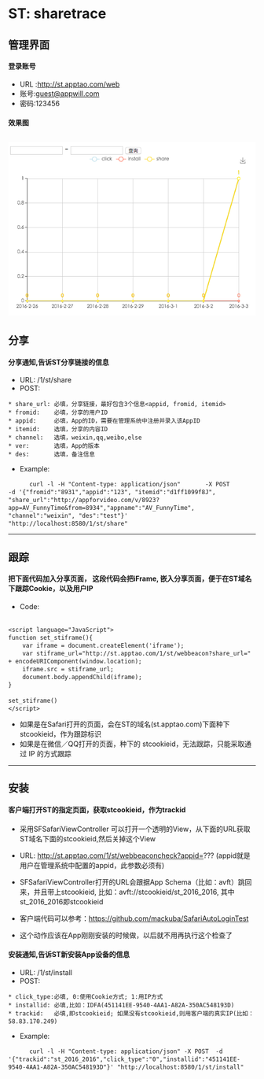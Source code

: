 # ST: sharetrace


## 管理界面
#### 登录账号
* URL :<http://st.apptao.com/web>
* 账号:guest@appwill.com
* 密码:123456

#### 效果图
 ![image](https://github.com/appwilldev/sharetrace/blob/master/web/img/stat_demo.png)
---

## 分享
#### 分享通知,告诉ST分享链接的信息
* URL:  /1/st/share
* POST: 

```
* share_url: 必填，分享链接，最好包含3个信息<appid, fromid, itemid>
* fromid:    必填，分享的用户ID
* appid:     必填，App的ID，需要在管理系统中注册并录入该AppID
* itemid:    选填，分享的内容ID
* channel:   选填，weixin,qq,weibo,else
* ver:       选填，App的版本
* des:       选填，备注信息
```

* Example: 
```
      curl -l -H "Content-type: application/json"       -X POST        -d '{"fromid":"8931","appid":"123", "itemid":"d1ff1099f8J", "share_url":"http://appforvideo.com/v/8923?app=AV_FunnyTime&from=8934","appname":"AV_FunnyTime", "channel":"weixin", "des":"test"}'            "http://localhost:8580/1/st/share"

```

---

## 跟踪 
#### 把下面代码加入分享页面， 这段代码会把iFrame, 嵌入分享页面，便于在ST域名下跟踪Cookie，以及用户IP
* Code:
```

<script language="JavaScript">
function set_stiframe(){
    var iframe = document.createElement('iframe');
    var stiframe_url="http://st.apptao.com/1/st/webbeacon?share_url=" + encodeURIComponent(window.location);
    iframe.src = stiframe_url;
    document.body.appendChild(iframe);
}

set_stiframe()
</script>

```


* 如果是在Safari打开的页面，会在ST的域名(st.apptao.com)下面种下stcookieid，作为跟踪标识
* 如果是在微信／QQ打开的页面，种下的 stcookieid，无法跟踪，只能采取通过 IP 的方式跟踪


---

## 安装

#### 客户端打开ST的指定页面，获取stcookieid，作为trackid
* 采用SFSafariViewController 可以打开一个透明的View，从下面的URL获取ST域名下面的stcookieid,然后关掉这个View
 
* URL: http://st.apptao.com/1/st/webbeaconcheck?appid=??? (appid就是用户在管理系统中配置的appid，此参数必须有)

* SFSafariViewController打开的URL会跟据App Schema（比如：avft）跳回来，并且带上stcookieid, 比如：avft://stcookieid/st_2016_2016, 其中st_2016_2016即stcookieid


* 客户端代码可以参考：<https://github.com/mackuba/SafariAutoLoginTest>

* 这个动作应该在App刚刚安装的时候做，以后就不用再执行这个检查了


#### 安装通知,告诉ST新安装App设备的信息
* URL:  /1/st/install
* POST: 
```
* click_type:必填, 0:使用Cookie方式; 1:用IP方式
* installid: 必填,比如：IDFA(451141EE-9540-4AA1-A82A-350AC548193D) 
* trackid:   必填,即stcookieid; 如果没有stcookieid,则用客户端的真实IP(比如：58.83.170.249)
```

* Example: 
```
      curl -l -H "Content-type: application/json" -X POST  -d '{"trackid":"st_2016_2016","click_type":"0","installid":"451141EE-9540-4AA1-A82A-350AC548193D"}' "http://localhost:8580/1/st/install"

```
